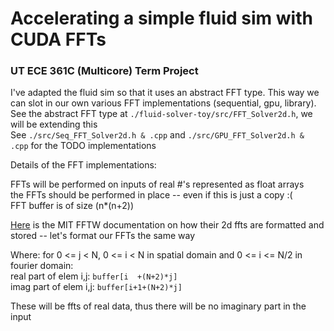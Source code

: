 # Accelerating a simple fluid sim with CUDA FFTs
### UT ECE 361C (Multicore) Term Project
I've adapted the fluid sim so that it uses an abstract FFT type. This way we can slot in our own various FFT implementations (sequential, gpu, library).     
See the abstract FFT type at `./fluid-solver-toy/src/FFT_Solver2d.h`, we will be extending this      
See `./src/Seq_FFT_Solver2d.h & .cpp` and `./src/GPU_FFT_Solver2d.h & .cpp` for the TODO implementations  

Details of the FFT implementations:     
      
FFTs will be performed on inputs of real #'s represented as float arrays        
the FFTs should be performed in place -- even if this is just a copy :(        
FFT buffer is of size (n*(n+2))        
        
[Here](https://www.fftw.org/fftw3_doc/Multi_002dDimensional-DFTs-of-Real-Data.html) is the MIT FFTW documentation on how their 2d ffts are formatted and stored -- let's format our FFTs the same way        
          
Where: for 0 <= j < N, 0 <= i < N in spatial domain and 0 <= i <= N/2 in fourier domain:         
real part of elem i,j: `buffer[i  +(N+2)*j]`    
imag part of elem i,j: `buffer[i+1+(N+2)*j]`       
       
These will be ffts of real data, thus there will be no imaginary part in the input       
